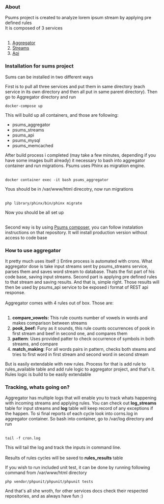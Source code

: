 <h3>About</h3>
Psums project is created to analyze lorem ipsum stream by applying pre defined rules<br>
It is composed of 3 services<br><br>
<ol>
    <li><a href="https://github.com/zus1/psums_aggregator">Aggregator</a></li>
    <li><a href="https://github.com/zus1/psums_streams">Streams</a></li>
    <li><a href="https://github.com/zus1/psums-api">Api</a></li>
</ol>

<h3>Installation for sums project</h3>
Sums can be installed in two different ways

First is to pull all three services and put them in same directory (each service in its own directory
and then all put in same parent directory). Then go to Aggregator directory and run
<pre><code>docker-compose up</code></pre>
This will build up all containers, and those are following:
<ul>
    <li>psums_aggregator</li>
    <li>psums_streams</li>
    <li>psums_api</li>
    <li>psums_mysql</li>
    <li>psums_memcached</li>
</ul>
After build process i completed (may take a few minutes, depending if you have some images built already)
it necessary to bash into aggregator container and run migrations. Psums uses Phinx as migration engine.
<br><br>
<pre><code>docker container exec -it bash psums_aggregator</code></pre>
Yous should be in /var/www/html direcotry, now run migrations
<br><br>
<pre><code>php library/phinx/bin/phinx migrate</code></pre>
Now you should be all set up
<br><br>

Second way is by using <a href="https://github.com/zus1/psums_compose">Psums composer</a>, you can follow instalation instructions on that repository. 
It will install production version without access to code base

<h3>How to use aggregator</h3>
It pretty much uses itself :) Entire process is automated with crons. What aggregator dose is
take input streams sent by psums_streams service, parses them and saves word stream to database. Thats the 
fist part of his code base, saving input streams. Second part is applying pre defined rules to that stream and saving
results. And that is, simple right. Those results will then be used by psums_api service to be exposed i format
of REST api response.<br><br>
Aggregator comes with 4 rules out of box. Those are:
<br><br>
<ol>
    <li><b>compare_vowels:</b> This rule counts number of vowels in words and makes comparison between streams</li>
    <li><b>pook_beef:</b> Funy as it sounds, this rule counts occurrences of pook in first stream and beef in second one, and compares them</li>
    <li><b>pattern</b>: Uses provided patter to check occurrence of symbols in both streams, and compare</li>
    <li><b>match_making</b>: For all words pairs in pattern, checks both steams and tries to first word in first stream and second word in second stream</li>
</ol>
But is easily extendable with new rules. Process for that is add rule to rules_available table and add rule logic
to aggregator project, and that's it. Rules logic is build to be easily extendable

<h3>Tracking, whats going on?</h3>
Aggregator has multiple logs that will enable you to track whats happening with incoming streams and applying rules.
You can check out <b>log_streams</b> table for input streams and <b>log</b> table will keep record of any exceptions if the happen.
To si final reports of each cycle look into corns.log in aggregator container. So bash into container, go to /var/log directory
and run<br><br>
<pre><code>tail -f cron.log</code></pre>
This will tail the log and track the inputs in command line.<br><br>
Results of rules cycles will be saved to <b>rules_results</b> table<br>

If you wish to run included unit test, it can be done by running following command from /var/www/html directory
<pre><code>php vendor/phpunit/phpunit/phpunit tests</code></pre>

And that's all she wroth, for other services docs check their respected repositories, and as always have fun :)   


